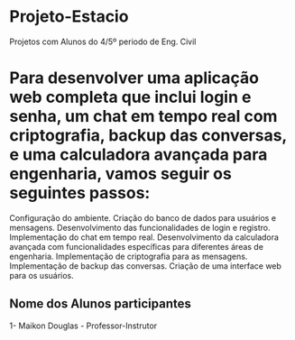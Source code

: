 # Projeto-Estacio
 Projetos com Alunos do 4/5º periodo de Eng. Civil
 
# Para desenvolver uma aplicação web completa que inclui login e senha, um chat em tempo real com criptografia, backup das conversas, e uma calculadora avançada para engenharia, vamos seguir os seguintes passos:

Configuração do ambiente.
Criação do banco de dados para usuários e mensagens.
Desenvolvimento das funcionalidades de login e registro.
Implementação do chat em tempo real.
Desenvolvimento da calculadora avançada com funcionalidades específicas para diferentes áreas de engenharia.
Implementação de criptografia para as mensagens.
Implementação de backup das conversas.
Criação de uma interface web para os usuários.
 
## Nome dos Alunos participantes
1- Maikon Douglas - Professor-Instrutor